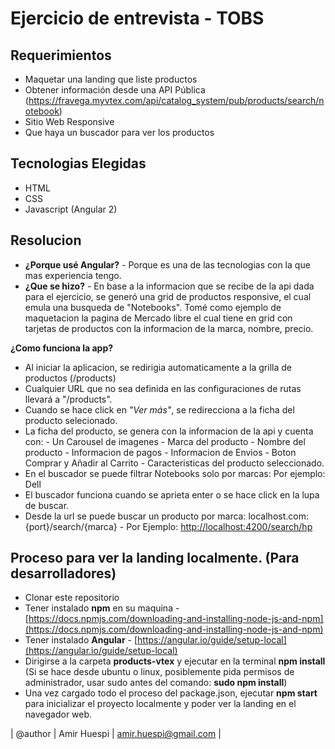 # Ejercicio de entrevista - TOBS

 

## Requerimientos
-   Maquetar una landing que liste productos
-   Obtener información desde una API Pública 			    (https://fravega.myvtex.com/api/catalog_system/pub/products/search/notebook)
-   Sitio Web Responsive
-   Que haya un buscador para ver los productos
    
## Tecnologias Elegidas
- HTML
- CSS
- Javascript (Angular 2)

## Resolucion
- **¿Porque usé Angular?** - Porque es una de las tecnologias con la que mas experiencia tengo.
- **¿Que se hizo?** - En base a la informacion que se recibe de la api dada para el ejercicio, se generó una grid de productos responsive, el cual emula una busqueda de "Notebooks". 
Tomé como ejemplo de maquetacion la pagina de Mercado libre el cual tiene en grid con tarjetas de productos con la informacion de la marca, nombre, precio.

**¿Como funciona la app?**   
 - Al iniciar la aplicacion, se redirigia automaticamente a la grilla de productos (/products)
 - Cualquier URL que no sea definida en las configuraciones de rutas llevará a "/products".
 - Cuando se hace click en *"Ver más"*, se redirecciona a la ficha del producto selecionado.
 - La ficha del producto, se genera con la informacion de la api y cuenta con:
		 - Un Carousel de imagenes 
		 - Marca del producto
		 - Nombre del producto
		 - Informacion de pagos
		 - Informacion de Envios
		 - Boton Comprar y Añadir al Carrito
		 - Caracteristicas del producto seleccionado. 
 - En el buscador se puede filtrar Notebooks solo por marcas: Por ejemplo: Dell
 - El buscador funciona cuando se aprieta enter o se hace click en la lupa de buscar.
 - Desde la url se puede buscar un producto por marca: localhost.com:{port}/search/{marca}
		 - Por Ejemplo: [http://localhost:4200/search/hp](http://localhost:4200/search/hp)

## Proceso para ver la landing localmente. (Para desarrolladores)

 - Clonar este repositorio
 - Tener instalado **npm** en su maquina - [https://docs.npmjs.com/downloading-and-installing-node-js-and-npm](https://docs.npmjs.com/downloading-and-installing-node-js-and-npm)
 - Tener instalado **Angular** - [https://angular.io/guide/setup-local](https://angular.io/guide/setup-local)
 - Dirigirse a la carpeta **products-vtex** y ejecutar en la terminal **npm install** (Si se hace desde ubuntu o linux, posiblemente pida permisos de administrador, usar sudo antes del comando: **sudo npm install**)
 - Una vez cargado todo el proceso del package.json, ejecutar **npm start** para inicializar el proyecto localmente y poder ver la landing en el navegador web.

| @author | Amir Huespi  | amir.huespi@gmail.com |